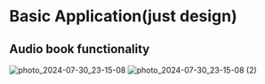 # Basic Application(just design)
## Audio book functionality
![photo_2024-07-30_23-15-08](https://github.com/user-attachments/assets/fd12af66-fc9b-40f1-b3c9-8c16ebca384d)
![photo_2024-07-30_23-15-08 (2)](https://github.com/user-attachments/assets/a3182dc3-ab3e-4118-a581-3c475b4665d9)
